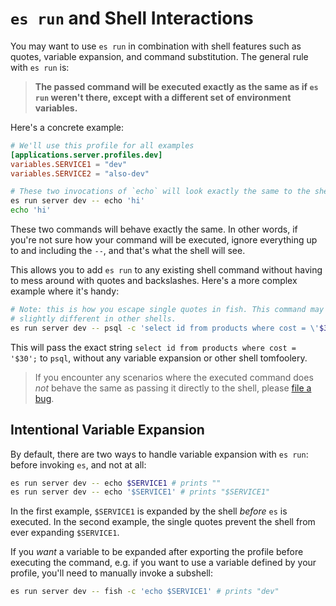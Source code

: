 # `es run` and Shell Interactions

You may want to use `es run` in combination with shell features such as quotes, variable expansion, and command substitution. The general rule with `es run` is:

> **The passed command will be executed exactly as the same as if `es run` weren't there, except with a different set of environment variables.**

Here's a concrete example:

```toml
# We'll use this profile for all examples
[applications.server.profiles.dev]
variables.SERVICE1 = "dev"
variables.SERVICE2 = "also-dev"
```

```sh
# These two invocations of `echo` will look exactly the same to the shell
es run server dev -- echo 'hi'
echo 'hi'
```

These two commands will behave exactly the same. In other words, if you're not sure how your command will be executed, ignore everything up to and including the `--`, and that's what the shell will see.

This allows you to add `es run` to any existing shell command without having to mess around with quotes and backslashes. Here's a more complex example where it's handy:

```sh
# Note: this is how you escape single quotes in fish. This command may look
# slightly different in other shells.
es run server dev -- psql -c 'select id from products where cost = \'$30\';'
```

This will pass the exact string `select id from products where cost = '$30';` to `psql`, without any variable expansion or other shell tomfoolery.

> If you encounter any scenarios where the executed command does _not_ behave the same as passing it directly to the shell, please [file a bug](https://github.com/LucasPickering/env-select/issues/new).

## Intentional Variable Expansion

By default, there are two ways to handle variable expansion with `es run`: before invoking `es`, and not at all:

```sh
es run server dev -- echo $SERVICE1 # prints ""
es run server dev -- echo '$SERVICE1' # prints "$SERVICE1"
```

In the first example, `$SERVICE1` is expanded by the shell _before_ `es` is executed. In the second example, the single quotes prevent the shell from ever expanding `$SERVICE1`.

If you _want_ a variable to be expanded after exporting the profile before executing the command, e.g. if you want to use a variable defined by your profile, you'll need to manually invoke a subshell:

```sh
es run server dev -- fish -c 'echo $SERVICE1' # prints "dev"
```
